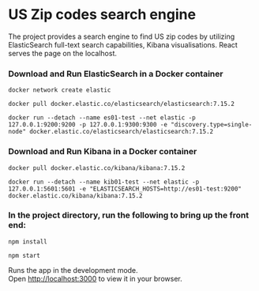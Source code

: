 # US Zip codes search engine
The project provides a search engine to find US zip codes by utilizing ElasticSearch full-text search capabilities, Kibana visualisations. React serves the page on the localhost.

### Download and Run ElasticSearch in a Docker container

`docker network create elastic`

`docker pull docker.elastic.co/elasticsearch/elasticsearch:7.15.2`

`docker run --detach --name es01-test --net elastic -p 127.0.0.1:9200:9200 -p 127.0.0.1:9300:9300 -e "discovery.type=single-node" docker.elastic.co/elasticsearch/elasticsearch:7.15.2`

### Download and Run Kibana in a Docker container

`docker pull docker.elastic.co/kibana/kibana:7.15.2`

`docker run --detach --name kib01-test --net elastic -p 127.0.0.1:5601:5601 -e "ELASTICSEARCH_HOSTS=http://es01-test:9200" docker.elastic.co/kibana/kibana:7.15.2`

### In the project directory, run the following to bring up the front end:

`npm install`

`npm start`

Runs the app in the development mode.\
Open [http://localhost:3000](http://localhost:3000) to view it in your browser.

